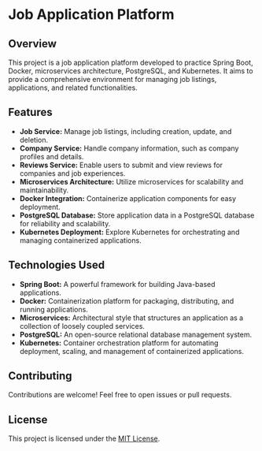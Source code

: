 # Job Application Platform

## Overview
This project is a job application platform developed to practice Spring Boot, Docker, microservices architecture, PostgreSQL, and Kubernetes. It aims to provide a comprehensive environment for managing job listings, applications, and related functionalities.

## Features
- **Job Service:** Manage job listings, including creation, update, and deletion.
- **Company Service:** Handle company information, such as company profiles and details.
- **Reviews Service:** Enable users to submit and view reviews for companies and job experiences.
- **Microservices Architecture:** Utilize microservices for scalability and maintainability.
- **Docker Integration:** Containerize application components for easy deployment.
- **PostgreSQL Database:** Store application data in a PostgreSQL database for reliability and scalability.
- **Kubernetes Deployment:** Explore Kubernetes for orchestrating and managing containerized applications.

## Technologies Used
- **Spring Boot:** A powerful framework for building Java-based applications.
- **Docker:** Containerization platform for packaging, distributing, and running applications.
- **Microservices:** Architectural style that structures an application as a collection of loosely coupled services.
- **PostgreSQL:** An open-source relational database management system.
- **Kubernetes:** Container orchestration platform for automating deployment, scaling, and management of containerized applications.

## Contributing
Contributions are welcome! Feel free to open issues or pull requests.

## License
This project is licensed under the [MIT License](LICENSE).
